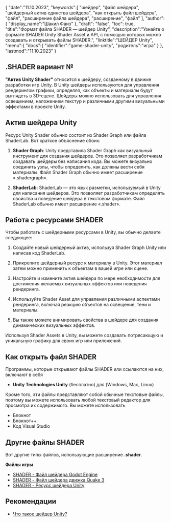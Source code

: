 {
"date":"11.10.2023",
   "keywords":[
"шейдер",
"файл шейдера",
"шейдерный актив единства шейдера",
"как открыть файл шейдера",
"файл",
"расширение файла шейдера",
"расширение",
"файл"
],
   "author":{
"display_name":"Шакил Фаиз"
},
"draft": "false",
"toc": true,
"title":"Формат файла SHADER — шейдер Unity",
   "description":"Узнайте о формате SHADER Unity Shader Asset и API, с помощью которых можно создавать и открывать файлы SHADER.",
"linktitle":"ШЕЙДЕР Unity",
   "menu":{
      "docs":{
         "identifier":"game-shader-unity",
"родитель":"игра"
}
},
"lastmod":"11.10.2023"
}

## .SHADER вариант №

**"Актив Unity Shader"** относится к шейдеру, созданному в движке разработки игр Unity. В Unity шейдеры используются для управления рендерингом графики, определяя, как объекты и материалы будут выглядеть в 3D-сцене. Шейдеры можно использовать для управления освещением, наложением текстур и различными другими визуальными эффектами в проекте Unity.

## Актив шейдера Unity

Ресурс Unity Shader обычно состоит из Shader Graph или файла ShaderLab. Вот краткое объяснение обоих:

1. **Shader Graph**: Unity представила Shader Graph как визуальный инструмент для создания шейдеров. Это позволяет разработчикам создавать шейдеры без написания кода. Вы можете визуально соединить узлы, чтобы определить, как должны вести себя материалы. Файл Shader Graph обычно имеет расширение «.shadergraph».
    







2. **ShaderLab**: ShaderLab — это язык разметки, используемый в Unity для написания шейдеров. Это позволяет разработчикам определять свойства и поведение шейдера в текстовом формате. Файл ShaderLab обычно имеет расширение «.shader».
    







## Работа с ресурсами SHADER

Чтобы работать с шейдерными ресурсами в Unity, вы обычно делаете следующее:

1. Создайте новый шейдерный актив, используя Shader Graph Unity или написав код ShaderLab.
    







2. Прикрепите шейдерный ресурс к материалу в Unity. Этот материал затем можно применить к объектам в вашей игре или сцене.
    







3. Настройте и измените актив шейдера по мере необходимости для достижения желаемых визуальных эффектов или поведения рендеринга.
    







4. Используйте Shader Asset для управления различными аспектами рендеринга, включая реакцию объектов на освещение, тени и материалы.
    







5. Вы также можете анимировать свойства в шейдере для создания динамических визуальных эффектов.
    








Используя Shader Assets в Unity, вы можете создавать потрясающую и уникальную графику для своих игр или приложений.

## Как открыть файл SHADER

Программы, которые открывают файлы SHADER или ссылаются на них, включают в себя

- **Unity Technologies Unity** (бесплатно) для (Windows, Mac, Linux)

Кроме того, эти файлы представляют собой обычные текстовые файлы, поэтому вы можете использовать любой текстовый редактор для просмотра их содержимого. Вы можете использовать

- Блокнот
- Блокнот++
- Код Visual Studio

## Другие файлы SHADER

Вот другие типы файлов, использующие расширение **.shader**.

**Файлы игры**
- [SHADER - Файл шейдера Godot Engine](/ru/game/shader-godot/)
- [SHADER - Файл шейдера движка Quake 3](/ru/game/shader-quake/)
- [SHADER - Ресурс шейдера Unity](/ru/game/shader-unity/)

## Рекомендации
* [Что такое шейдер Unity?](https://docs.unity3d.com/560/Documentation/Manual/Shaders.html)

